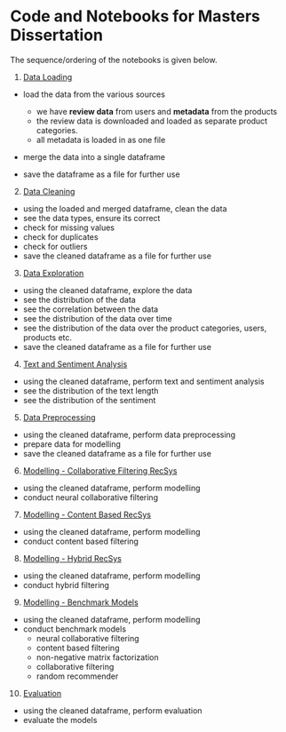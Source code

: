 # Code and Notebooks for Masters Dissertation

The sequence/ordering of the notebooks is given below. 

1. [Data Loading]()

- load the data from the various sources
    - we have **review data** from users and **metadata** from the products
    - the review data is downloaded and loaded as separate product categories. 
    - all metadata is loaded in as one file

- merge the data into a single dataframe

- save the dataframe as a file for further use


2. [Data Cleaning]()

- using the loaded and merged dataframe, clean the data
- see the data types, ensure its correct
- check for missing values
- check for duplicates
- check for outliers 
- save the cleaned dataframe as a file for further use

3. [Data Exploration]()

- using the cleaned dataframe, explore the data
- see the distribution of the data
- see the correlation between the data
- see the distribution of the data over time
- see the distribution of the data over the product categories, users, products etc.
- save the cleaned dataframe as a file for further use

4. [Text and Sentiment Analysis]()

- using the cleaned dataframe, perform text and sentiment analysis
- see the distribution of the text length
- see the distribution of the sentiment

5. [Data Preprocessing]()

- using the cleaned dataframe, perform data preprocessing
- prepare data for modelling
- save the cleaned dataframe as a file for further use

6. [Modelling - Collaborative Filtering RecSys]()

- using the cleaned dataframe, perform modelling
- conduct neural collaborative filtering

7. [Modelling - Content Based RecSys]()

- using the cleaned dataframe, perform modelling
- conduct content based filtering

8. [Modelling - Hybrid RecSys]()

- using the cleaned dataframe, perform modelling
- conduct hybrid filtering

9. [Modelling - Benchmark Models]()

- using the cleaned dataframe, perform modelling
- conduct benchmark models
    - neural collaborative filtering
    - content based filtering
    - non-negative matrix factorization
    - collaborative filtering
    - random recommender


10. [Evaluation]()

- using the cleaned dataframe, perform evaluation
- evaluate the models
